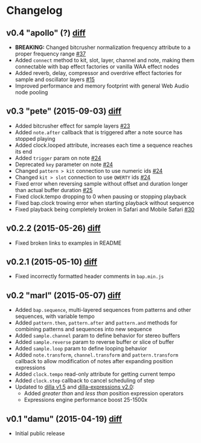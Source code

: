 # Changelog

## v0.4 "apollo" (?) [diff](https://github.com/adamrenklint/bap/compare/v0.3.0...v0.4.0)

- **BREAKING:** Changed bitcrusher normalization frequency attribute to a proper frequency range [#37](https://github.com/adamrenklint/bap/issues/37)
- Added ```connect``` method to kit, slot, layer, channel and note, making them connectable with bap effect factories or vanilla WAA effect nodes
- Added reverb, delay, compressor and overdrive effect factories for sample and oscillator layers [#15](https://github.com/adamrenklint/bap/issues/15)
- Improved performance and memory footprint with general Web Audio node pooling

## v0.3 "pete" (2015-09-03) [diff](https://github.com/adamrenklint/bap/compare/v0.2.2...v0.3.0)

- Added bitcrusher effect for sample layers [#23](https://github.com/adamrenklint/bap/issues/23)
- Added ```note.after``` callback that is triggered after a note source has stopped playing
- Added clock.looped attribute, increases each time a sequence reaches its end
- Added ```trigger``` param on note [#24](https://github.com/adamrenklint/bap/issues/24)
- Deprecated ```key``` parameter on note [#24](https://github.com/adamrenklint/bap/issues/24)
- Changed ```pattern > kit``` connection to use numeric ids [#24](https://github.com/adamrenklint/bap/issues/24)
- Changed ```kit > slot``` connection to use ```QWERTY``` ids [#24](https://github.com/adamrenklint/bap/issues/24)
- Fixed error when reversing sample without offset and duration longer than actual buffer duration [#25](https://github.com/adamrenklint/bap/issues/25)
- Fixed clock.tempo dropping to 0 when pausing or stopping playback
- Fixed bap.clock trowing error when starting playback without sequence
- Fixed playback being completely broken in Safari and Mobile Safari [#30](https://github.com/adamrenklint/bap/issues/30)

## v0.2.2 (2015-05-26) [diff](https://github.com/adamrenklint/bap/compare/v0.2.1...v0.2.2)

- Fixed broken links to examples in README

## v0.2.1 (2015-05-10) [diff](https://github.com/adamrenklint/bap/compare/v0.2.0...v0.2.1)

- Fixed incorrectly formatted header comments in ```bap.min.js```

## v0.2 "marl" (2015-05-07) [diff](https://github.com/adamrenklint/bap/compare/v0.1.0...v0.2.0)

- Added ```bap.sequence```, multi-layered sequences from patterns and other sequences, with variable tempo
- Added ```pattern.then```, ```pattern.after``` and ```pattern.and``` methods for combining patterns and sequences into new sequence
- Added ```sample.channel``` param to define behavior for stereo buffers
- Added ```sample.reverse``` param to reverse buffer or slice of buffer
- Added ```sample.loop``` param to define looping behavior
- Added ```note.transform```, ```channel.transform``` and ```pattern.transform``` callback to allow modification of notes after expanding position expressions
- Added ```clock.tempo``` read-only attribute for getting current tempo
- Added ```clock.step``` callback to cancel scheduling of step
- Updated to [dilla v1.5](https://www.npmjs.com/package/dilla) and [dilla-expressions v2.0](https://www.npmjs.com/package/dilla-expressions):
  - Added *greater than* and *less than* position expression operators
  - Expressions engine performance boost 25-1500x

## v0.1 "damu" (2015-04-19) [diff](https://github.com/adamrenklint/bap/compare/a31c03fd0e95c7cace5615c37db5eebdec877f95...v0.1.0)

- Initial public release
